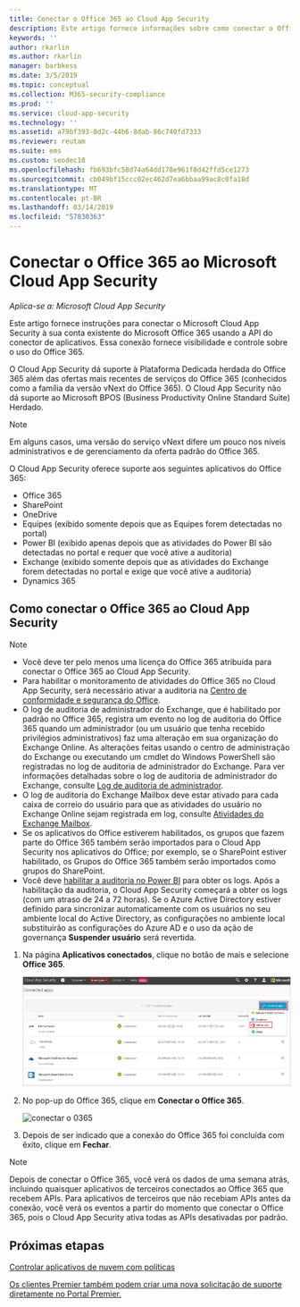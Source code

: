 ```yaml
---
title: Conectar o Office 365 ao Cloud App Security
description: Este artigo fornece informações sobre como conectar o Office 365 ao Cloud App Security usando o conector de API para obter visibilidade e controle sobre o uso.
keywords: ''
author: rkarlin
ms.author: rkarlin
manager: barbkess
ms.date: 3/5/2019
ms.topic: conceptual
ms.collection: M365-security-compliance
ms.prod: ''
ms.service: cloud-app-security
ms.technology: ''
ms.assetid: a79bf393-0d2c-44b6-8dab-86c740fd7333
ms.reviewer: reutam
ms.suite: ems
ms.custom: seodec18
ms.openlocfilehash: fb693bfc58d74a64dd178e961f8d42ffd5ce1273
ms.sourcegitcommit: cb049bf15ccc02ec462d7ea6bbaa99ac8c0fa18d
ms.translationtype: MT
ms.contentlocale: pt-BR
ms.lasthandoff: 03/14/2019
ms.locfileid: "57830363"
---
```

# <a name="connect-office-365-to-microsoft-cloud-app-security"></a>Conectar o Office 365 ao Microsoft Cloud App Security

*Aplica-se a: Microsoft Cloud App Security*

Este artigo fornece instruções para conectar o Microsoft Cloud App Security à sua conta existente do Microsoft Office 365 usando a API do conector de aplicativos.  Essa conexão fornece visibilidade e controle sobre o uso do Office 365.
  
O Cloud App Security dá suporte à Plataforma Dedicada herdada do Office 365 além das ofertas mais recentes de serviços do Office 365 (conhecidos como a família da versão vNext do Office 365).  O Cloud App Security não dá suporte ao Microsoft BPOS (Business Productivity Online Standard Suite) Herdado. 

> [!NOTE]
> Em alguns casos, uma versão do serviço vNext difere um pouco nos níveis administrativos e de gerenciamento da oferta padrão do Office 365.

O Cloud App Security oferece suporte aos seguintes aplicativos do Office 365:

- Office 365
- SharePoint
- OneDrive
- Equipes (exibido somente depois que as Equipes forem detectadas no portal)
- Power BI (exibido apenas depois que as atividades do Power BI são detectadas no portal e requer que você ative a auditoria)
- Exchange (exibido somente depois que as atividades do Exchange forem detectadas no portal e exige que você ative a auditoria)
- Dynamics 365
 
## <a name="how-to-connect-office-365-to-cloud-app-security"></a>Como conectar o Office 365 ao Cloud App Security  
  
> [!NOTE]
>- Você deve ter pelo menos uma licença do Office 365 atribuída para conectar o Office 365 ao Cloud App Security.
>- Para habilitar o monitoramento de atividades do Office 365 no Cloud App Security, será necessário ativar a auditoria na [Centro de conformidade e segurança do Office]( https://support.microsoft.com/help/4026501/office-auditing-in-office-365-for-admins).
>-  O log de auditoria de administrador do Exchange, que é habilitado por padrão no Office 365, registra um evento no log de auditoria do Office 365 quando um administrador (ou um usuário que tenha recebido privilégios administrativos) faz uma alteração em sua organização do Exchange Online. As alterações feitas usando o centro de administração do Exchange ou executando um cmdlet do Windows PowerShell são registradas no log de auditoria de administrador do Exchange. Para ver informações detalhadas sobre o log de auditoria de administrador do Exchange, consulte [Log de auditoria de administrador](https://docs.microsoft.com/exchange/security-and-compliance/exchange-auditing-reports/view-administrator-audit-log).
>- O log de auditoria do Exchange Mailbox deve estar ativado para cada caixa de correio do usuário para que as atividades do usuário no Exchange Online sejam registrada em log, consulte [Atividades do Exchange Mailbox](https://support.office.com/article/Search-the-audit-log-in-the-Office-365-Security-Compliance-Center-0d4d0f35-390b-4518-800e-0c7ec95e946c).
>- Se os aplicativos do Office estiverem habilitados, os grupos que fazem parte do Office 365 também serão importados para o Cloud App Security nos aplicativos do Office; por exemplo, se o SharePoint estiver habilitado, os Grupos do Office 365 também serão importados como grupos do SharePoint.
>- Você deve [habilitar a auditoria no Power BI](https://powerbi.microsoft.com/documentation/powerbi-admin-auditing/) para obter os logs. Após a habilitação da auditoria, o Cloud App Security começará a obter os logs (com um atraso de 24 a 72 horas).
> Se o Azure Active Directory estiver definido para sincronizar automaticamente com os usuários no seu ambiente local do Active Directory, as configurações no ambiente local substituirão as configurações do Azure AD e o uso da ação de governança **Suspender usuário** será revertida. 
 
1.  Na página **Aplicativos conectados**, clique no botão de mais e selecione **Office 365**.  

      ![conectar o 0365](./media/connect-0365.png) 

2.  No pop-up do Office 365, clique em **Conectar o Office 365**.

      ![conectar o 0365](./media/office-connect.png) 
 
3.   Depois de ser indicado que a conexão do Office 365 foi concluída com êxito, clique em **Fechar**.
  
> [!NOTE] 
> Depois de conectar o Office 365, você verá os dados de uma semana atrás, incluindo quaisquer aplicativos de terceiros conectados ao Office 365 que recebem APIs. Para aplicativos de terceiros que não recebiam APIs antes da conexão, você verá os eventos a partir do momento que conectar o Office 365, pois o Cloud App Security ativa todas as APIs desativadas por padrão.

## <a name="next-steps"></a>Próximas etapas  
[Controlar aplicativos de nuvem com políticas](control-cloud-apps-with-policies.md)   

[Os clientes Premier também podem criar uma nova solicitação de suporte diretamente no Portal Premier.](https://premier.microsoft.com/)  
  
  
